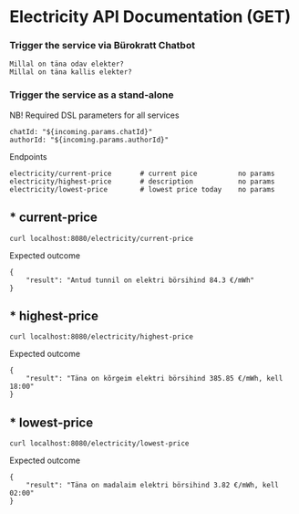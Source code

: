 # Electricity API Documentation (GET)

### Trigger the service via Bürokratt Chatbot
```
Millal on täna odav elekter?
Millal on täna kallis elekter?
```

### Trigger the service as a stand-alone
NB! Required DSL parameters for all services
```
chatId: "${incoming.params.chatId}"
authorId: "${incoming.params.authorId}"
```

Endpoints
```
electricity/current-price       # current pice          no params
electricity/highest-price       # description           no params 
electricity/lowest-price        # lowest price today    no params
```

## * current-price
```
curl localhost:8080/electricity/current-price
```
Expected outcome
```
{
    "result": "Antud tunnil on elektri börsihind 84.3 €/mWh"
}
```

## * highest-price
```
curl localhost:8080/electricity/highest-price
```
Expected outcome
```
{
    "result": "Täna on kõrgeim elektri börsihind 385.85 €/mWh, kell 18:00"
}
```

## * lowest-price 
```
curl localhost:8080/electricity/lowest-price
```
Expected outcome
```
{
    "result": "Täna on madalaim elektri börsihind 3.82 €/mWh, kell 02:00"
}
```